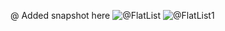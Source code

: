 @ Added snapshot here
![@FlatList](https://user-images.githubusercontent.com/84439115/122213914-1a4d0100-cec7-11eb-9b99-69a904229276.png)
![@FlatList1](https://user-images.githubusercontent.com/84439115/122213934-1f11b500-cec7-11eb-82ae-3e1ab963f942.png)
